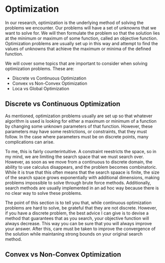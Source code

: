 # Optimization

In our research, optimization is the underlying method of solving the problems we encounter. Our problems will have a set of unknowns that we want to solve for. We will then formulate the problem so that the solution lies at the minimum or maximum of some function, called an objective function. Optimization problems are usually set up in this way and attempt to find the values of unknowns that achieve the maximum or minima of the defined function.

We will cover some topics that are important to consider when solving optimization problems. These are:

- Discrete vs Continuous Optimization
- Convex vs Non-Convex Optimization
- Loca vs Global Optimization

## Discrete vs Continuous Optimization

As mentioned, optimization problems usually are set up so that whatever algorithm is used is looking for either a maximum or minimum of a function by changing some unknown parameters of that function. However, these parameters may have some restrictions, or constraints, that they must follow. In the case where parameters must be on discrete points, many complications can arise. 

To me, this is fairly counterintuitive. A constraint reestricts the space, so in my mind, we are limiting the search space that we must search over. However, as soon as we move from a continuous to discrete domain, the ability to use calculus disappears, and the problem becomes combinatoric. While it is true that this often means that the search spaace is finite, the size of the search space grows exponentially with additional dimensions, making problems impossible to solve through brute force methods. Additionally, search methods are usually implemented in an ad hoc way because there is no clear way to solve these problems.

The point of this section is to tell you that, while continuous optimization problems are hard to solve, be grateful that they are not discrete. However, if you have a discrete problem, the best advice I can give is to devise a method that guarantees that as you search, your objective function will always decrease. This way you can be sure that you will always improve your answer. After this, care must be taken to improve the convergence of the solution while maintaning strong bounds on your original search method.

## Convex vs Non-Convex Optimization
